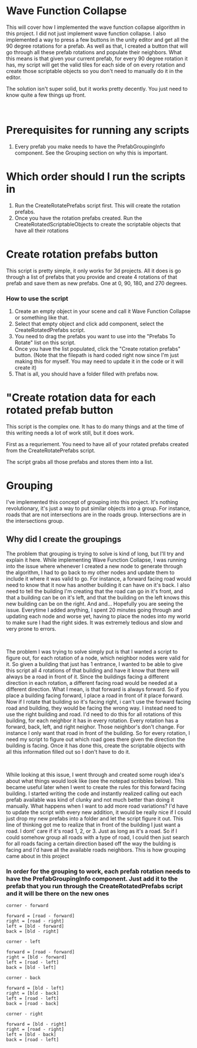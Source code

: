 <h1>Wave Function Collapse</h1>

This will cover how I implemented the wave function collapse algorithm in this project.  I did not just implement wave function collapse.  I also implemented a way to press a few buttons in the unity editor and get all the 90 degree rotations for a prefab.  As well as that, I created a button that will go through all these prefab rotations and populate their neighbors.  What this means is that given your current prefab, for every 90 degree rotation it has, my script will get the valid tiles for each side of on every rotation and create those scriptable objects so you don't need to manually do it in the editor.

The solution isn't super solid, but it works pretty decently.  You just need to know quite a few things up front.

<br />

<h1>Prerequisites for running any scripts</h1>

1.  Every prefab you make needs to have the PrefabGroupingInfo component.  See the Grouping section on why this is important.

<h1>Which order should I run the scripts in</h1>

1.  Run the CreateRotatePrefabs script first.   This will create the rotation prefabs.
1.  Once you have the rotation prefabs created.  Run the CreateRotatedScriptableObjects to create the scriptable objects that have all their rotations

<h1>Create rotation prefabs button</h1>
This script is pretty simple, it only works for 3d projects.  All it does is go through a list of prefabs that you provide and create 4 rotations of that prefab and save them as new prefabs.  One at 0, 90, 180, and 270 degrees.

<h3>How to use the script</h3>

1.  Create an empty object in your scene and call it Wave Function Collapse or something like that.
1.  Select that empty object and click add component, select the CreateRotatedPrefabs script.
1.  You need to drag the prefabs you want to use into the "Prefabs To Rotate" list on this script.
1.  Once you have the list populated, click the "Create rotation prefabs" button.  (Note that the filepath is hard coded right now since I'm just making this for myself.  You may need to update it in the code or it will create it)
1.  That is all, you should have a folder filled with prefabs now.


<h1>"Create rotation data for each rotated prefab button</h1>

This script is the complex one.  It has to do many things and at the time of this writing needs a lot of work still, but it does work.

First as a requriement.  You need to have all of your rotated prefabs created from the CreateRotatePrefabs script.

The script grabs all those prefabs and stores them into a list.


<h1>Grouping</h1>

I've implemented this concept of grouping into this project.  It's nothing revolutionary, it's just a way to put similar objects into a group.  For instance, roads that are not intersections are in the roads group.  Intersections are in the intersections group.

<h2>Why did I create the groupings</h2>

The problem that grouping is trying to solve is kind of long, but I'll try and explain it here.  While implementing Wave Function Collapse, I was running into the issue where whenever I created a new node to generate through the algorithm, I had to go back to my other nodes and update them to include it where it was valid to go.  For instance, a forward facing road would need to know that it now has another building it can have on it's back.  I also need to tell the building I'm creating that the road can go in it's front, and that a building can be on it's left, and that the building on the left knows this new building can be on the right.  And and... Hopefully you are seeing the issue.  Everytime I added anything, I spent 20 minutes going through and updating each node and worse yet, having to place the nodes into my world to make sure I had the right sides.  It was extremely tedious and slow and very prone to errors.

<br />

The problem I was trying to solve simply put is that I wanted a script to figure out, for each rotation of a node, which neighbor nodes were valid for it.  So given a building that just has 1 entrance, I wanted to be able to give this script all 4 rotations of that building and have it know that there will always be a road in front of it.  Since the buildings facing a different direction in each rotation, a different facing road would be needed at a different direction.  What I mean, is that forward is always forward.  So if you place a building facing forward, I place a road in front of it place forward.  Now if I rotate that building so it's facing right, i can't use the forward facing road and building, they would be facing the wrong way.  I instead need to use the right building and road.  I'd need to do this for all rotations of this building, for each neighbor it has in every rotation.  Every rotation has a forward, back, left, and right neighor.  Those neighbor's don't change.  For instance I only want that road in front of the building.  So for every rotation, I need my script to figure out which road goes there given the direction the building is facing.  Once it has done this, create the scriptable objects with all this information filled out so I don't have to do it.

<br />

While looking at this issue, I went through and created some rough idea's about what things would look like (see the notepad scribbles below).  This became useful later when I went to create the rules for this forward facing building.  I started writing the code and instantly realized calling out each prefab available was kind of clunky and not much better than doing it manually.  What happens when I want to add more road variations?  I'd have to update the script with every new addition, it would be really nice if I could just drop my new prefabs into a folder and let the script figure it out.  This line of thinking got me to realize that in front of the building I just want a road.  I dont' care if it's road 1, 2, or 3.  Just as long as it's a road.  So if I could somehow group all roads with a type of road, I could then just search for all roads facing a certain direction based off the way the bulding is facing and I'd have all the available roads neighbors.  This is how grouping came about in this project

<h3>In order for the grouping to work, each prefab rotation needs to have the PrefabGroupingInfo component.  Just add it to the prefab that you run through the CreateRotatedPrefabs script and it will be there on the new ones</h3>

```
corner - forward

forward = [road - forward]
right = [road - right]
left = [bld - forward]
back = [bld - right]

corner - left

forward = [road - forward]
right = [bld - forward]
left = [road - left]
back = [bld - left]

corner - back

forward = [bld - left]
right = [bld - back]
left = [road - left]
back = [road - back]

corner - right

forward = [bld - right]
right = [road - right]
left = [bld - back]
back = [road - left]
```
